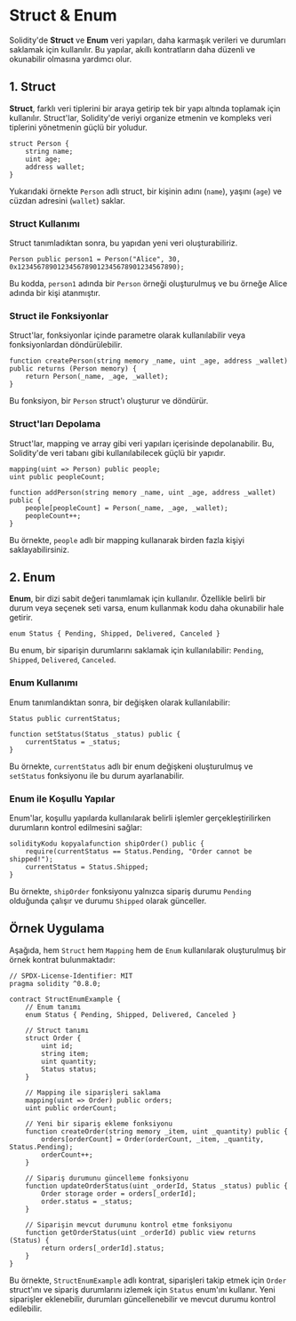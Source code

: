 # Struct & Enum

Solidity'de **Struct** ve **Enum** veri yapıları, daha karmaşık verileri ve durumları saklamak için kullanılır. Bu yapılar, akıllı kontratların daha düzenli ve okunabilir olmasına yardımcı olur.

## **1. Struct**

**Struct**, farklı veri tiplerini bir araya getirip tek bir yapı altında toplamak için kullanılır. Struct'lar, Solidity'de veriyi organize etmenin ve kompleks veri tiplerini yönetmenin güçlü bir yoludur.

```solidity
struct Person {
    string name;
    uint age;
    address wallet;
}
```

Yukarıdaki örnekte `Person` adlı struct, bir kişinin adını (`name`), yaşını (`age`) ve cüzdan adresini (`wallet`) saklar.

### **Struct Kullanımı**

Struct tanımladıktan sonra, bu yapıdan yeni veri oluşturabiliriz.

```solidity
Person public person1 = Person("Alice", 30, 0x1234567890123456789012345678901234567890);
```

Bu kodda, `person1` adında bir `Person` örneği oluşturulmuş ve bu örneğe Alice adında bir kişi atanmıştır.

### **Struct ile Fonksiyonlar**

Struct'lar, fonksiyonlar içinde parametre olarak kullanılabilir veya fonksiyonlardan döndürülebilir.

```solidity
function createPerson(string memory _name, uint _age, address _wallet) public returns (Person memory) {
    return Person(_name, _age, _wallet);
}
```

Bu fonksiyon, bir `Person` struct'ı oluşturur ve döndürür.

### **Struct'ları Depolama**

Struct'lar, mapping ve array gibi veri yapıları içerisinde depolanabilir. Bu, Solidity'de veri tabanı gibi kullanılabilecek güçlü bir yapıdır.

```solidity
mapping(uint => Person) public people;
uint public peopleCount;

function addPerson(string memory _name, uint _age, address _wallet) public {
    people[peopleCount] = Person(_name, _age, _wallet);
    peopleCount++;
}
```

Bu örnekte, `people` adlı bir mapping kullanarak birden fazla kişiyi saklayabilirsiniz.

## **2. Enum**

**Enum**, bir dizi sabit değeri tanımlamak için kullanılır. Özellikle belirli bir durum veya seçenek seti varsa, enum kullanmak kodu daha okunabilir hale getirir.

```solidity
enum Status { Pending, Shipped, Delivered, Canceled }
```

Bu enum, bir siparişin durumlarını saklamak için kullanılabilir: `Pending`, `Shipped`, `Delivered`, `Canceled`.

### **Enum Kullanımı**

Enum tanımlandıktan sonra, bir değişken olarak kullanılabilir:

```solidity
Status public currentStatus;

function setStatus(Status _status) public {
    currentStatus = _status;
}
```

Bu örnekte, `currentStatus` adlı bir enum değişkeni oluşturulmuş ve `setStatus` fonksiyonu ile bu durum ayarlanabilir.

### **Enum ile Koşullu Yapılar**

Enum'lar, koşullu yapılarda kullanılarak belirli işlemler gerçekleştirilirken durumların kontrol edilmesini sağlar:

```solidity
solidityKodu kopyalafunction shipOrder() public {
    require(currentStatus == Status.Pending, "Order cannot be shipped!");
    currentStatus = Status.Shipped;
}
```

Bu örnekte, `shipOrder` fonksiyonu yalnızca sipariş durumu `Pending` olduğunda çalışır ve durumu `Shipped` olarak günceller.

## **Örnek Uygulama**

Aşağıda, hem `Struct` hem `Mapping` hem de `Enum` kullanılarak oluşturulmuş bir örnek kontrat bulunmaktadır:

```solidity
// SPDX-License-Identifier: MIT
pragma solidity ^0.8.0;

contract StructEnumExample {
    // Enum tanımı
    enum Status { Pending, Shipped, Delivered, Canceled }
    
    // Struct tanımı
    struct Order {
        uint id;
        string item;
        uint quantity;
        Status status;
    }
    
    // Mapping ile siparişleri saklama
    mapping(uint => Order) public orders;
    uint public orderCount;

    // Yeni bir sipariş ekleme fonksiyonu
    function createOrder(string memory _item, uint _quantity) public {
        orders[orderCount] = Order(orderCount, _item, _quantity, Status.Pending);
        orderCount++;
    }
    
    // Sipariş durumunu güncelleme fonksiyonu
    function updateOrderStatus(uint _orderId, Status _status) public {
        Order storage order = orders[_orderId];
        order.status = _status;
    }

    // Siparişin mevcut durumunu kontrol etme fonksiyonu
    function getOrderStatus(uint _orderId) public view returns (Status) {
        return orders[_orderId].status;
    }
}
```

Bu örnekte, `StructEnumExample` adlı kontrat, siparişleri takip etmek için `Order` struct'ını ve sipariş durumlarını izlemek için `Status` enum'ını kullanır. Yeni siparişler eklenebilir, durumları güncellenebilir ve mevcut durumu kontrol edilebilir.
